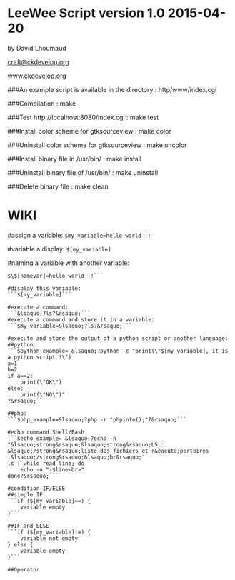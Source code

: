 LeeWee Script version 1.0 2015-04-20
==================================
by David Lhoumaud

craft@ckdevelop.org

www.ckdevelop.org



###An example script is available in the directory :
http/www/index.cgi 

###Compilation :
make

###Test http://localhost:8080/index.cgi :
make test

###Install color scheme for gtksourceview :
make color

###Uninstall color scheme for gtksourceview :
make uncolor

###Install binary file in /usr/bin/ :
make install

###Uninstall binary file of /usr/bin/ :
make uninstall

###Delete binary file :
make clean


WIKI
====

#assign a variable: 
```$my_variable=hello world !!```

#variable a display:
```$[my_variable]```

#naming a variable with another variable:
```$namevar=my_variable
$\$[namevar]=hello world !!```

#display this variable:
```$[my_variable]```

#execute a command:
```&lsaquo;?ls?&rsaquo;```
#execute a command and store it in a variable:
```$my_variable=&lsaquo;?ls?&rsaquo;```

#execute and store the output of a python script or another language:
##python:
```$python_example= &lsaquo;?python -c "print(\"$[my_variable], it is a python script !\")
a=1
b=2
if a==2:
    print(\"OK\")
else:
    print(\"NO\")"
?&rsaquo;```

##php:
```$php_example=&lsaquo;?php -r "phpinfo();"?&rsaquo;```

#echo command Shell/Bash
```$echo_example= &lsaquo;?echo -n "&lsaquo;strong&rsaquo;&lsaquo;strong&rsaquo;LS : &lsaquo;/strong&rsaquo;liste des fichiers et r&eacute;pertoires :&lsaquo;/strong&rsaquo;&lsaquo;br&rsaquo;"
ls | while read line; do
    echo -n "-$line<br>"
done?&rsaquo;```

#condition IF/ELSE
##simple IF
```if ($[my_variable]==) {
    variable empty
}```

##IF and ELSE
```if ($[my_variable]!=) {
    variable not empty
} else {
    variable empty
}```

##Operator


